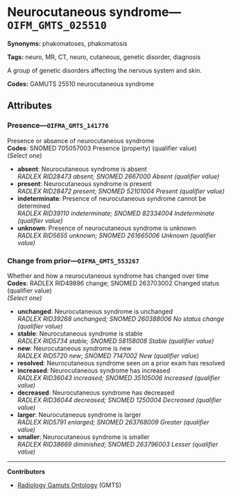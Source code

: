 # Neurocutaneous syndrome—`OIFM_GMTS_025510`

**Synonyms:** phakomatoses, phakomatosis

**Tags:** neuro, MR, CT, neuro, cutaneous, genetic disorder, diagnosis

A group of genetic disorders affecting the nervous system and skin.

**Codes:** GAMUTS 25510 neurocutaneous syndrome

## Attributes

### Presence—`OIFMA_GMTS_141776`

Presence or absence of neurocutaneous syndrome  
**Codes**: SNOMED 705057003 Presence (property) (qualifier value)  
*(Select one)*

- **absent**: Neurocutaneous syndrome is absent  
_RADLEX RID28473 absent; SNOMED 2667000 Absent (qualifier value)_
- **present**: Neurocutaneous syndrome is present  
_RADLEX RID28472 present; SNOMED 52101004 Present (qualifier value)_
- **indeterminate**: Presence of neurocutaneous syndrome cannot be determined  
_RADLEX RID39110 indeterminate; SNOMED 82334004 Indeterminate (qualifier value)_
- **unknown**: Presence of neurocutaneous syndrome is unknown  
_RADLEX RID5655 unknown; SNOMED 261665006 Unknown (qualifier value)_

### Change from prior—`OIFMA_GMTS_553267`

Whether and how a neurocutaneous syndrome has changed over time  
**Codes**: RADLEX RID49896 change; SNOMED 263703002 Changed status (qualifier value)  
*(Select one)*

- **unchanged**: Neurocutaneous syndrome is unchanged  
_RADLEX RID39268 unchanged; SNOMED 260388006 No status change (qualifier value)_
- **stable**: Neurocutaneous syndrome is stable  
_RADLEX RID5734 stable; SNOMED 58158008 Stable (qualifier value)_
- **new**: Neurocutaneous syndrome is new  
_RADLEX RID5720 new; SNOMED 7147002 New (qualifier value)_
- **resolved**: Neurocutaneous syndrome seen on a prior exam has resolved  
- **increased**: Neurocutaneous syndrome has increased  
_RADLEX RID36043 increased; SNOMED 35105006 Increased (qualifier value)_
- **decreased**: Neurocutaneous syndrome has decreased  
_RADLEX RID36044 decreased; SNOMED 1250004 Decreased (qualifier value)_
- **larger**: Neurocutaneous syndrome is larger  
_RADLEX RID5791 enlarged; SNOMED 263768009 Greater (qualifier value)_
- **smaller**: Neurocutaneous syndrome is smaller  
_RADLEX RID38669 diminished; SNOMED 263796003 Lesser (qualifier value)_

---

**Contributors**

- [Radiology Gamuts Ontology](https://gamuts.net/) (GMTS)
